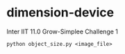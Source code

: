 # dimension-device
Inter IIT 11.0 Grow-Simplee Challenge 1

```
python object_size.py <image_file>
```
